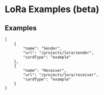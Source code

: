 # LoRa Examples (beta)

## Examples

```codecard
[
    {
        "name": "Sender",
        "url": "/projects/lora/sender",
        "cardType": "example"
    },
    {
        "name": "Receiver",
        "url": "/projects/lora/receiver",
        "cardType": "example"
    }
]
```